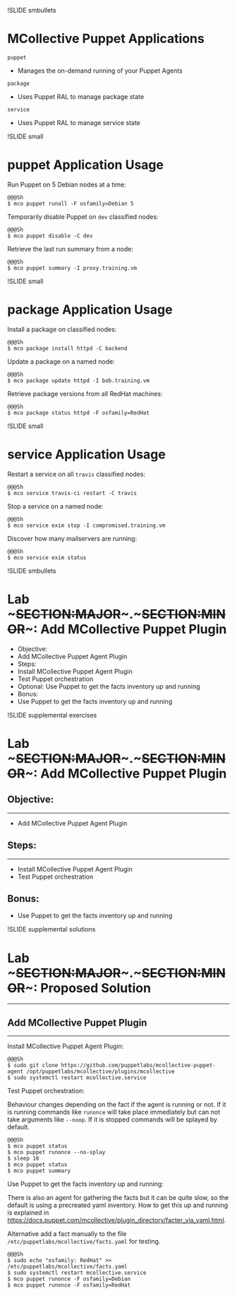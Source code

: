 !SLIDE smbullets
# MCollective Puppet Applications

`puppet`

* Manages the on-demand running of your Puppet Agents

`package`

* Uses Puppet RAL to manage package state

`service`

* Uses Puppet RAL to manage service state


!SLIDE small
# puppet Application Usage

Run Puppet on 5 Debian nodes at a time:

    @@@Sh
    $ mco puppet runall -F osfamily=Debian 5

Temporarily disable Puppet on `dev` classified nodes:

    @@@Sh
    $ mco puppet disable -C dev

Retrieve the last run summary from a node:

    @@@Sh
    $ mco puppet summary -I proxy.training.vm


!SLIDE small
# package Application Usage

Install a package on classified nodes:

    @@@Sh
    $ mco package install httpd -C backend

Update a package on a named node:

    @@@Sh
    $ mco package update httpd -I bob.training.vm

Retrieve package versions from all RedHat machines:

    @@@Sh
    $ mco package status httpd -F osfamily=RedHat


!SLIDE small
# service Application Usage

Restart a service on all `travis` classified nodes:

    @@@Sh
    $ mco service travis-ci restart -C travis

Stop a service on a named node:

    @@@Sh
    $ mco service exim stop -I compromised.training.vm

Discover how many mailservers are running:

    @@@Sh
    $ mco service exim status


!SLIDE smbullets 
# Lab ~~~SECTION:MAJOR~~~.~~~SECTION:MINOR~~~: Add MCollective Puppet Plugin 

* Objective:
 * Add MCollective Puppet Agent Plugin
* Steps:
 * Install MCollective Puppet Agent Plugin
 * Test Puppet orchestration
 * Optional: Use Puppet to get the facts inventory up and running
* Bonus:
 * Use Puppet to get the facts inventory up and running


!SLIDE supplemental exercises
# Lab ~~~SECTION:MAJOR~~~.~~~SECTION:MINOR~~~: Add MCollective Puppet Plugin

## Objective:

****

* Add MCollective Puppet Agent Plugin

## Steps:

****

* Install MCollective Puppet Agent Plugin
* Test Puppet orchestration

## Bonus:

* Use Puppet to get the facts inventory up and running


!SLIDE supplemental solutions
# Lab ~~~SECTION:MAJOR~~~.~~~SECTION:MINOR~~~: Proposed Solution

****

## Add MCollective Puppet Plugin

****

Install MCollective Puppet Agent Plugin:

    @@@Sh
    $ sudo git clone https://github.com/puppetlabs/mcollective-puppet-agent /opt/puppetlabs/mcollective/plugins/mcollective
    $ sudo systemctl restart mcollective.service

Test Puppet orchestration:

Behaviour changes depending on the fact if the agent is running or not. If it is running commands like `runonce` will take
place immediately but can not take arguments like `--noop`. If it is stopped commands will be splayed by default.

    @@@Sh
    $ mco puppet status
    $ mco puppet runonce --no-splay
    $ sleep 10
    $ mco puppet status
    $ mco puppet summary

Use Puppet to get the facts inventory up and running:

There is also an agent for gathering the facts but it can be quite slow, so the default is using a precreated yaml inventory.
How to get this up and running is explained in https://docs.puppet.com/mcollective/plugin_directory/facter_via_yaml.html.

Alternative add a fact manually to the file `/etc/puppetlabs/mcollective/facts.yaml` for testing.

    @@@Sh
    $ sudo echo "osfamily: RedHat" >> /etc/puppetlabs/mcollective/facts.yaml
    $ sudo systemctl restart mcollective.service
    $ mco puppet runonce -F osfamily=Debian
    $ mco puppet runonce -F osfamily=RedHat
